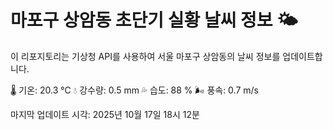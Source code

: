 
# 마포구 상암동 초단기 실황 날씨 정보 🌤️

이 리포지토리는 기상청 API를 사용하여 서울 마포구 상암동의 날씨 정보를 업데이트합니다. 

🌡️ 기온: 20.3 ℃
💧 강수량: 0.5 mm
💦 습도: 88 %
🌬️ 풍속: 0.7 m/s

마지막 업데이트 시각: 2025년 10월 17일 18시 12분    
